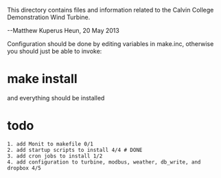 This directory contains files and information related to the Calvin College Demonstration Wind Turbine.

--Matthew Kuperus Heun, 20 May 2013

Configuration should be done by editing variables in make.inc, otherwise you should just be able to invoke:

# make install

and everything should be installed


# todo
	1. add Monit to makefile 0/1
	2. add startup scripts to install 4/4 # DONE
	3. add cron jobs to install 1/2
	4. add configuration to turbine, modbus, weather, db_write, and dropbox 4/5

